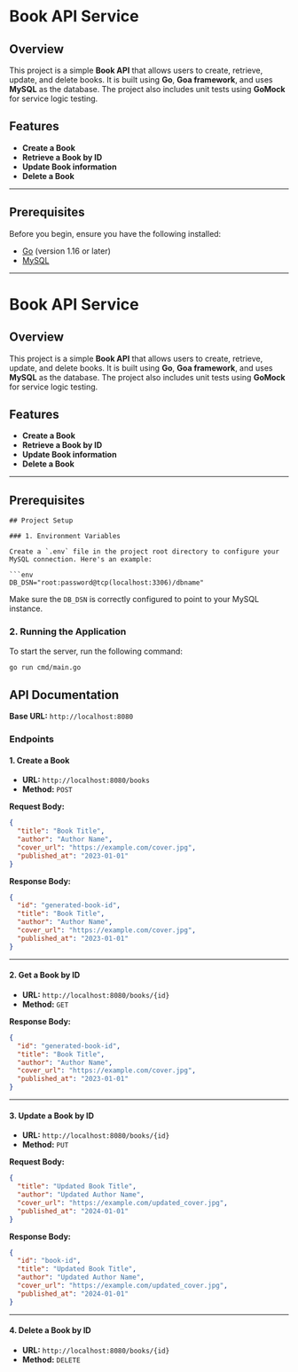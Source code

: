 # Book API Service

## Overview

This project is a simple **Book API** that allows users to create, retrieve, update, and delete books. It is built using **Go**, **Goa framework**, and uses **MySQL** as the database. The project also includes unit tests using **GoMock** for service logic testing.

## Features

- **Create a Book**
- **Retrieve a Book by ID**
- **Update Book information**
- **Delete a Book**

---

## Prerequisites

Before you begin, ensure you have the following installed:

- [Go](https://golang.org/doc/install) (version 1.16 or later)
- [MySQL](https://dev.mysql.com/downloads/mysql/)

---
# Book API Service

## Overview

This project is a simple **Book API** that allows users to create, retrieve, update, and delete books. It is built using **Go**, **Goa framework**, and uses **MySQL** as the database. The project also includes unit tests using **GoMock** for service logic testing.

## Features

- **Create a Book**
- **Retrieve a Book by ID**
- **Update Book information**
- **Delete a Book**

---

## Prerequisites

```
## Project Setup

### 1. Environment Variables

Create a `.env` file in the project root directory to configure your MySQL connection. Here's an example:

```env
DB_DSN="root:password@tcp(localhost:3306)/dbname"
```

Make sure the `DB_DSN` is correctly configured to point to your MySQL instance.

### 2. Running the Application

To start the server, run the following command:

```bash
go run cmd/main.go
```

## API Documentation

**Base URL:** `http://localhost:8080`

### Endpoints

#### 1. Create a Book

- **URL:** `http://localhost:8080/books`
- **Method:** `POST`

**Request Body:**

```json
{
  "title": "Book Title",
  "author": "Author Name",
  "cover_url": "https://example.com/cover.jpg",
  "published_at": "2023-01-01"
}
```

**Response Body:**

```json
{
  "id": "generated-book-id",
  "title": "Book Title",
  "author": "Author Name",
  "cover_url": "https://example.com/cover.jpg",
  "published_at": "2023-01-01"
}
```

---

#### 2. Get a Book by ID

- **URL:** `http://localhost:8080/books/{id}`
- **Method:** `GET`

**Response Body:**

```json
{
  "id": "generated-book-id",
  "title": "Book Title",
  "author": "Author Name",
  "cover_url": "https://example.com/cover.jpg",
  "published_at": "2023-01-01"
}
```

---

#### 3. Update a Book by ID

- **URL:** `http://localhost:8080/books/{id}`
- **Method:** `PUT`

**Request Body:**

```json
{
  "title": "Updated Book Title",
  "author": "Updated Author Name",
  "cover_url": "https://example.com/updated_cover.jpg",
  "published_at": "2024-01-01"
}
```

**Response Body:**

```json
{
  "id": "book-id",
  "title": "Updated Book Title",
  "author": "Updated Author Name",
  "cover_url": "https://example.com/updated_cover.jpg",
  "published_at": "2024-01-01"
}
```

---

#### 4. Delete a Book by ID

- **URL:** `http://localhost:8080/books/{id}`
- **Method:** `DELETE`
```
